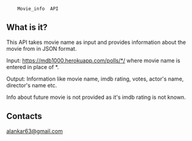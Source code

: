         Movie_info  API

What is it?
------------
This API takes movie name as input and
provides information about the movie from in
JSON format.

Input: https://mdb1000.herokuapp.com/polls/*/
       where movie name is entered in place 
       of *.
       
Output: Information like movie name, imdb rating,
       votes, actor's name, director's name etc.
       
Info about future movie is not provided as it's
imdb rating is not known.

Contacts
----------
alankar63@gmail.com
       
       


